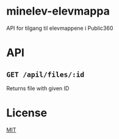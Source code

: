 # minelev-elevmappa

API for tilgang til elevmappene i Public360

# API

## ```GET /apil/files/:id```

Returns file with given ID

# License

[MIT](LICENSE)
